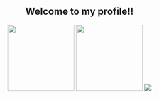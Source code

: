 <h2 align="center">Welcome to my profile!!</h2>

<div align="center"> 
<a text-decoration: none;>
<img height="150px" src="https://github-readme-stats.vercel.app/api?username=edcance&theme=vue-dark&show_icons=true&hide_border=true&count_private=true&hide=issues" />
</a>
<a text-decoration: none;>
<img height="150px" src="https://github-readme-streak-stats.herokuapp.com/?user=edcance&theme=vue-dark&hide_border=true" />
</a>
<a text-decoration: none;>
<img src="https://github-readme-stats.vercel.app/api/top-langs/?username=edcance&layout=compact&theme=vue-dark&hide_border=true">
</a>
</div>
